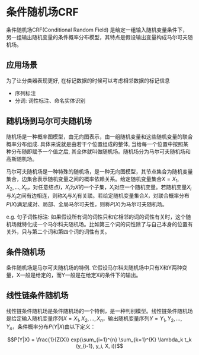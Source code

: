 # 条件随机场CRF

条件随机场CRF(Conditional Random Field) 是给定一组输入随机变量条件下，另一组输出随机变量的条件概率分布模型，其特点是假设输出变量构成马尔可夫随机场。

## 应用场景

为了让分类器表现更好, 在标记数据的时候可以考虑相邻数据的标记信息

- 序列标注
- 分词: 词性标注、命名实体识别

## 随机场到马尔可夫随机场

随机场是一种概率图模型，由无向图表示，由一组随机变量和这些随机变量的联合概率分布组成. 具体来说就是由若干个位置组成的整体, 当给每一个位置中按照某种分布随即赋予一个值之后, 其全体就叫做随机场。随机场分为马尔可夫随机场和高斯随机场。

马尔可夫随机场是一种特殊的随机场，是一种无向图模型，其节点集合为随机变量集合，边集合表示随机变量之间的概率依赖关系。给定随机变量集合$X = {X_1, X_2, ..., X_n}$，对任意结点$i$，$X_i$为$X$的一个子集，$X_i$对应一个随机变量。若随机变量$X_i$与$X_j$之间有边相连，则称$X_i$与$X_j$有关联。若给定随机变量集合$X$，对联合概率分布$P(X)$满足成对、局部、全局马尔可夫性，则称$P(X)$为马尔可夫随机场。

e.g. 句子词性标注: 如果假设所有词的词性只和它相邻的词的词性有关时，这个随机场就特化成一个马尔科夫随机场。比如第三个词的词性除了与自己本身的位置有关外，只与第二个词和第四个词的词性有关。　

## 条件随机场

条件随机场是马尔可夫随机场的特例. 它假设马尔科夫随机场中只有X和Y两种变量，X一般是给定的，而Y一般是在给定X的条件下的输出。

## 线性链条件随机场

线性链条件随机场是条件随机场的一个特例，是一种判别模型。线性链条件随机场是给定输入随机变量序列$X = {X_1, X_2, ..., X_n}$，输出随机变量序列$Y = {Y_1, Y_2, ..., Y_n}$，条件概率分布$P(Y|X)$由以下定义：

$$P(Y|X) = \frac{1}{Z(X)} exp(\sum_{i=1}^{n} \sum_{k=1}^{K} \lambda_k t_k (y_{i-1}, y_i, X, i))$$

